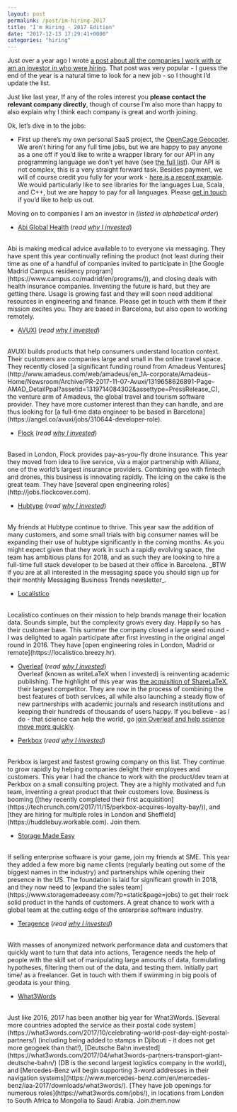 ```yaml
---
layout: post
permalink: /post/im-hiring-2017
title: "I'm Hiring - 2017 Edition"
date: "2017-12-13 17:29:41+0000"
categories: "hiring"
---
```


Just over a year ago I wrote [a post about all the companies I work with or am an investor in who were hiring](/post/1481642272/im-hiring). That post was very popular - I guess the end of the year is a natural time to look for a new job - so I thought I’d update the list.

Just like last year, If any of the roles interest you **please contact the relevant company directly**, though of course I’m also more than happy to also explain why I think each company is great and worth joining.

Ok, let’s dive in to the jobs:

   * First up there’s my own personal SaaS project, the [OpenCage Geocoder](https://geocoder.opencagedata.com/). We aren’t hiring for any full time jobs, but we are happy to pay anyone as a one off if you’d like to write a wrapper library for our API in any programming language we don’t yet have (see [the full list](https://geocoder.opencagedata.com/code)). Our API is not complex, this is a very straight forward task. Besides payment, we will of course credit you fully for your work - [here is a recent example](https://blog.opencagedata.com/post/new-opencage-ios-sdk). We would particularly like to see libraries for the languages Lua, Scala, and C++, but we are happy to pay for all languages. Please [get in touch](https://geocoder.opencagedata.com/contact) if you’d like to help us out.

Moving on to companies I am an investor in (_listed in alphabetical order_)

  * [Abi Global Health](https://abi.ai/) (_read [why I invested](/post/investing-in-abi-global-health)_)
  <br/>
  Abi is making medical advice available to to everyone via messaging. They have spent this year continually refining the product (not least during their time as one of a handful of companies invited to participate in [the Google Madrid Campus residency program](https://www.campus.co/madrid/en/programs/)), and closing deals with health insurance companies. Inventing the future is hard, but they are getting there. Usage is growing fast and they will soon need additional resources in engineering and finance. Please get in touch with them if their mission excites you. They are based in Barcelona, but also open to working remotely. 
 
  * [AVUXI](http://www.avuxi.com) (_read [why I invested](/post/1476864000/investing-in-avuxi)_)
  <br/>
  AVUXI builds products that help consumers understand location context. Their customers are companies large and small in the online travel space. They recently closed [a significant funding round from Amadeus Ventures](http://www.amadeus.com/web/amadeus/en_1A-corporate/Amadeus-Home/Newsroom/Archive/PR-2017-11-07-Avuxi/1319658626891-Page-AMAD_DetailPpal?assetid=1319714084302&assettype=PressRelease_C), the venture arm of Amadeus, the global travel and tourism software provider. They have more customer interest than they can handle, and are thus looking for [a full-time data engineer to be based in Barcelona](https://angel.co/avuxi/jobs/310644-developer-role). 
  
  * [Flock](http://flockcover.com) (_read [why I invested](/post/1486113680/investing-in-flock)_)
  <br/>
  Based in London, Flock provides pay-as-you-fly drone insurance. This year they moved from idea to live service, via a major partnership with Allianz, one of the world’s largest insurance providers. Combining geo with fintech and drones, this business is innovating rapidly. The icing on the cake is the great team. They have [several open engineering roles](http://jobs.flockcover.com).   
  
  * [Hubtype](https://hubtype.com) (_read [why I invested](/post/1480517643/investing-in-hubtype)_)
  <br/>
  My friends at Hubtype continue to thrive. This year saw the addition of many customers, and some small trials with big consumer names will be expanding their use of hubtype significantly in the coming months. As you might expect given that they work in such a rapidly evolving space, the team has ambitious plans for 2018, and as such they are looking to hire a full-time full stack developer to be based at their office in Barcelona. _BTW if you are at all interested in the messaging space you should sign up for their monthly Messaging Business Trends newsletter_. 

  * [Localistico](http://localistico.com)
  <br/>
  Localistico continues on their mission to help brands manage their location data. Sounds simple, but the complexity grows every day. Happily so has their customer base. This summer the company closed a large seed round - I was delighted to again participate after first investing in the original angel round in 2016. They have [open engineering roles in London, Madrid or remote](https://localistico.breezy.hr).

  * [Overleaf](https://www.overleaf.com) (_read [why I invested](/post/92668920820/investing-in-writelatex)_)
  <br/>Overleaf (known as writeLaTeX when I invested) is reinventing academic publishing. The highlight of this year was [the acquisition of ShareLaTeX](https://www.overleaf.com/blog/518-exciting-news-sharelatex-is-joining-overleaf), their largest competitor. They are now in the process of combining the best features of both services, all while also launching a steady flow of new partnerships with academic journals and research institutions and keeping their hundreds of thousands of users happy. If you believe - as I do - that science can help the world, go [join Overleaf and help science move more quickly](https://www.overleaf.com/jobs).
  
  * [Perkbox](https://www.perkbox.com/uk/) (_read [why I invested](/post/1477864331/investing-in-perkbox)_)
  <br/>
  Perkbox is largest and fastest growing company on this list. They continue to grow rapidly by helping companies delight their employees and customers. This year I had the chance to work with the product/dev team at Perkbox on a small consulting project. They are a highly motivated and fun team, inventing a great product that their customers love. Business is booming ([they recently completed their first acquisition](https://techcrunch.com/2017/11/15/perkbox-acquires-loyalty-bay/)), and [they are hiring for multiple roles in London and Sheffield](https://huddlebuy.workable.com). Join them.

  * [Storage Made Easy](https://www.storagemadeeasy.com)
  <br/>
  If selling enterprise software is your game, join my friends at SME. This year they added a few more big name clients (regularly beating out some of the biggest names in the industry) and partnerships while opening their presence in the US. The foundation is laid for significant growth in 2018, and they now need to [expand the sales team](https://www.storagemadeeasy.com/?p=static&page=jobs) to get their rock solid product in the hands of customers. A great chance to work with a global team at the cutting edge of the enterprise software industry.

  * [Teragence](http://www.teragence.com) (_read [why I invested](/post/investing-in-teragence)_)
  <br/>
  With masses of anonymized network performance data and customers that quickly want to turn that data into actions, Teragence needs the help of people with the skill set of manipulating large amounts of data, formulating hypotheses, filtering them out of the data, and testing them. Initially part time/ as a freelancer. Get in touch with them if swimming in big pools of geodata is your thing. 

  * [What3Words](http://what3words.com)
  <br/>
  Just like 2016, 2017 has been another big year for What3Words. [Several more countries adopted the service as their postal code system](https://what3words.com/2017/10/celebrating-world-post-day-eight-postal-partners/) (including being added to stamps in Djibouti - it does not get more geogeek than that!), [Deutsche Bahn invested](https://what3words.com/2017/04/what3words-partners-transport-giant-deutsche-bahn/) (DB is the second largest logistics company in the world), and [Mercedes-Benz will begin supporting 3-word addresses in their navigation systems](https://www.mercedes-benz.com/en/mercedes-benz/iaa-2017/downloads/what3words/). [They have job openings for numerous roles](https://what3words.com/jobs/), in locations from London to South Africa to Mongolia to Saudi Arabia. Join.them.now

<p/>

